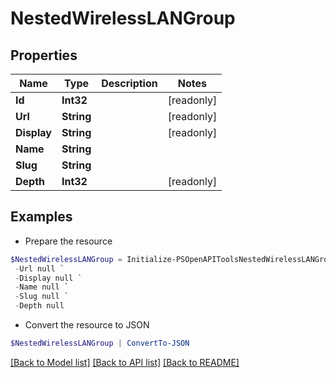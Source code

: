 # NestedWirelessLANGroup
## Properties

Name | Type | Description | Notes
------------ | ------------- | ------------- | -------------
**Id** | **Int32** |  | [readonly] 
**Url** | **String** |  | [readonly] 
**Display** | **String** |  | [readonly] 
**Name** | **String** |  | 
**Slug** | **String** |  | 
**Depth** | **Int32** |  | [readonly] 

## Examples

- Prepare the resource
```powershell
$NestedWirelessLANGroup = Initialize-PSOpenAPIToolsNestedWirelessLANGroup  -Id null `
 -Url null `
 -Display null `
 -Name null `
 -Slug null `
 -Depth null
```

- Convert the resource to JSON
```powershell
$NestedWirelessLANGroup | ConvertTo-JSON
```

[[Back to Model list]](../README.md#documentation-for-models) [[Back to API list]](../README.md#documentation-for-api-endpoints) [[Back to README]](../README.md)

